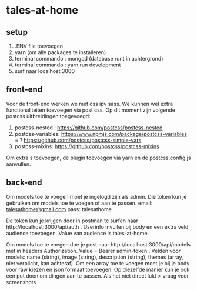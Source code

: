 # tales-at-home

## setup
1. .ENV file toevoegen
2. yarn (om alle packages te installeren)
3. terminal commando : mongod (database runt in achtergrond)
4. terminal commando : yarn run development
5. surf naar localhost:3000

## front-end
Voor de front-end werken we met css ipv sass. We kunnen wel extra functionaliteiten toevoegen via post css. Op dit moment zijn volgende postcss uitbreidingen toegevoegd:

1. postcss-nested : https://github.com/postcss/postcss-nested
2. postcss-variables: https://www.npmjs.com/package/postcss-variables = ? https://github.com/postcss/postcss-simple-vars
3. postcss-mixins: https://github.com/postcss/postcss-mixins

Om extra's toevoegen, de plugin toevoegen via yarn en de postcss.config.js aanvullen.

## back-end
Om models toe te voegen moet je ingelogd zijn als admin. Die token kun je gebruiken om models toe te voegen of aan te passen.
email: talesathome@gmail.com
pass: talesathome

De token kun je krijgen door in postman te surfen naar http://localhost:3000/api/auth . Userinfo invullen bij body en een extra veld audience toevoegen. Value van audience is tales-at-home.

Om models toe te voegen doe je post naar  http://localhost:3000/api/models met in headers Authorization. Value = Bearer admin-token .
Velden voor models: name (string), image (string), description (string), themes (array, niet verplicht, kan achteraf). Om een array toe te voegen moet je bij je body voor raw kiezen en json formaat toevoegen.
Op diezelfde manier kun je ook een put doen om dingen aan te passen.
Als het niet direct lukt > vraag voor screenshots
